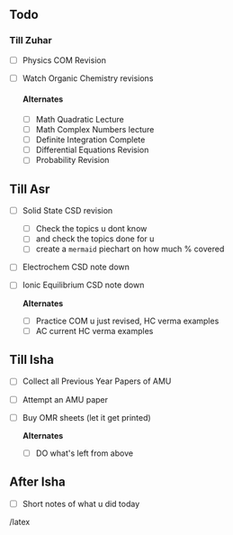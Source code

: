 
## Todo 

###  Till Zuhar 

- [ ] Physics COM Revision
- [ ] Watch Organic Chemistry revisions 

	#### **Alternates**
	- [ ] Math Quadratic Lecture
	- [ ] Math Complex Numbers lecture 
	- [ ] Definite Integration Complete 
	- [ ] Differential Equations Revision 
	- [ ] Probability Revision

## Till Asr
- [ ] Solid State CSD revision 
	- [ ] Check the topics u dont know
	- [ ] and check the topics done for u
	- [ ] create a `mermaid` piechart on how much % covered
- [ ] Electrochem CSD note down
- [ ] Ionic Equilibrium CSD note down

	**Alternates**
	- [ ] Practice COM u just revised, HC verma examples
	- [ ] AC current HC verma examples

## Till Isha
- [ ] Collect all Previous Year Papers of AMU 
- [ ] Attempt an AMU paper 
- [ ] Buy OMR sheets (let it get printed)
	
	**Alternates**
	- [ ] DO what's left from above 

## After Isha
- [ ] Short notes of what u did today



/latex